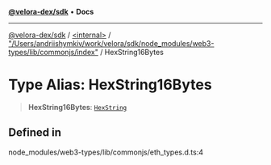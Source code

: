 [**@velora-dex/sdk**](../../../../README.md) • **Docs**

***

[@velora-dex/sdk](../../../../globals.md) / [\<internal\>](../../../README.md) / ["/Users/andriishymkiv/work/velora/sdk/node\_modules/web3-types/lib/commonjs/index"](../README.md) / HexString16Bytes

# Type Alias: HexString16Bytes

> **HexString16Bytes**: [`HexString`](../../../type-aliases/HexString.md)

## Defined in

node\_modules/web3-types/lib/commonjs/eth\_types.d.ts:4
